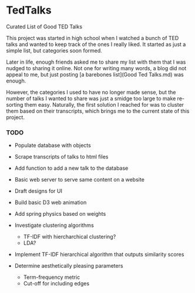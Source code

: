 # TedTalks
Curated List of Good TED Talks

This project was started in high school when I watched a bunch of TED talks and wanted to keep track of the ones I really liked. It started as just a simple list, but categories soon formed.

Later in life, enough friends asked me to share my list with them that I was nudged to sharing it online. Not one for writing many words, a blog did not appeal to me,
but just posting [a barebones list](Good Ted Talks.md) was enough.

However, the categories I used to have no longer made sense, but the number of talks I wanted to share was just a smidge too large to make re-sorting them easy.
Naturally, the first solution I reached for was to cluster them based on their transcripts, which brings me to the current state of this project.

### TODO
- Populate database with objects
- Scrape transcripts of talks to html files
- Add function to add a new talk to the database
- Basic web server to serve same content on a website

- Draft designs for UI
- Build basic D3 web animation
- Add spring physics based on weights

- Investigate clustering algorithms
  - TF-IDF with hiercharchical clustering?
  - LDA?
- Implement TF-IDF hierarchical algorithm that outputs similarity scores
- Determine aesthetically pleasing parameters
  - Term-frequency metric
  - Cut-off for including edges
